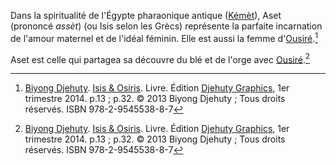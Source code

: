 <!-- TITLE: Aset / Isis -->
<!-- SUBTITLE: Présentation d'Aset -->

Dans la spiritualité de l'Égypte pharaonique antique ([Kémèt]()), Aset (prononcé *assèt*) (ou Isis selon les Grècs) représente la parfaite incarnation de l'amour maternel et de l'idéal féminin. Elle est aussi la femme d'[Ousiré]().[^1]

Aset est celle qui partagea sa découvre du blé et de l'orge avec [Ousiré]().[^1]


[^1]: [Biyong Djehuty](/personnalite/homme/ecrivain/afrique/ouest/pays/cameroun/djehuty-biyong). [Isis & Osiris](/ouvrage/kemty/isis-et-osiris). Livre. Édition [Djehuty Graphics](/organisme/djehuty-graphics), 1er trimestre 2014. p.13 ; p.32. © 2013 Biyong Djehuty ; Tous droits réservés. ISBN 978-2-9545538-8-7